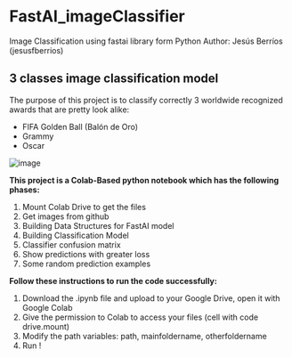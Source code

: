# FastAI_imageClassifier
Image Classification using fastai library form Python
Author: Jesús Berríos (jesusfberrios)

## 3 classes image classification model
The purpose of this project is to classify correctly 3 worldwide recognized awards that are pretty look alike:
- FIFA Golden Ball (Balón de Oro)
- Grammy
- Oscar

![image](https://user-images.githubusercontent.com/81935591/126382106-2ef9c8ba-4961-4915-a664-8384bec38ce6.png)

**This project is a Colab-Based python notebook which has the following phases:**
1. Mount Colab Drive to get the files
2. Get images from github
3. Building Data Structures for FastAI model
4. Building Classification Model
5. Classifier confusion matrix
6. Show predictions with greater loss
7. Some random prediction examples


**Follow these instructions to run the code successfully:**
1. Download the .ipynb file and upload to your Google Drive, open it with Google Colab
2. Give the permission to Colab to access your files (cell with code drive.mount)
3. Modify the path variables: path, mainfoldername, otherfoldername
4. Run !


